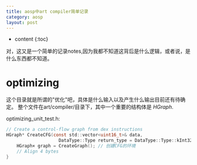 ```yaml
---
title: aosp中art compiler简单记录
category: aosp
layout: post
---
```

* content
{:toc}

对，这又是一个简单的记录notes,因为我都不知道这背后是什么逻辑，或者说，是什么东西都不知道。

# optimizing
这个目录就是所谓的"优化"吧，具体是什么输入以及产生什么输出目前还有待确定。
整个文件在art/compiler/目录下，其中一个重要的结构体是 _HGraph_.

optimizing_unit_test.h:

```c
// Create a control-flow graph from dex instructions
HGraph* CreateCFG(const std::vector<uint16_t>& data,
					DataType::Type return_type = DataType::Type::kInt32) {
	HGraph× graph = CreateGraph(); // 创建CFG的环境
	// Align 4 bytes
}
```

